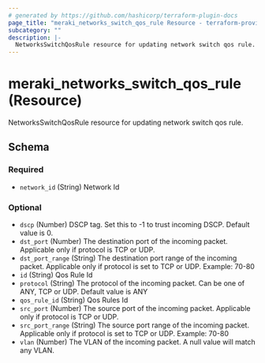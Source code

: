```yaml
---
# generated by https://github.com/hashicorp/terraform-plugin-docs
page_title: "meraki_networks_switch_qos_rule Resource - terraform-provider-meraki"
subcategory: ""
description: |-
  NetworksSwitchQosRule resource for updating network switch qos rule.
---
```


# meraki_networks_switch_qos_rule (Resource)

NetworksSwitchQosRule resource for updating network switch qos rule.



<!-- schema generated by tfplugindocs -->
## Schema

### Required

- `network_id` (String) Network Id

### Optional

- `dscp` (Number) DSCP tag. Set this to -1 to trust incoming DSCP. Default value is 0.
- `dst_port` (Number) The destination port of the incoming packet. Applicable only if protocol is TCP or UDP.
- `dst_port_range` (String) The destination port range of the incoming packet. Applicable only if protocol is set to TCP or UDP. Example: 70-80
- `id` (String) Qos Rule Id
- `protocol` (String) The protocol of the incoming packet. Can be one of ANY, TCP or UDP. Default value is ANY
- `qos_rule_id` (String) Qos Rules Id
- `src_port` (Number) The source port of the incoming packet. Applicable only if protocol is TCP or UDP.
- `src_port_range` (String) The source port range of the incoming packet. Applicable only if protocol is set to TCP or UDP. Example: 70-80
- `vlan` (Number) The VLAN of the incoming packet. A null value will match any VLAN.
